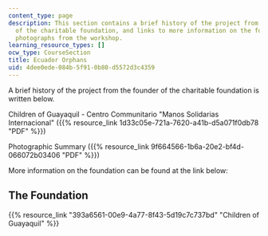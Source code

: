 ```yaml
---
content_type: page
description: This section contains a brief history of the project from the founder
  of the charitable foundation, and links to more information on the foundation and
  photographs from the workshop.
learning_resource_types: []
ocw_type: CourseSection
title: Ecuador Orphans
uid: 4dee0ede-084b-5f91-0b80-d5572d3c4359
---
```


A brief history of the project from the founder of the charitable foundation is written below.

Children of Guayaquil - Centro Communitario "Manos Solidarias Internacional" ({{% resource_link 1d33c05e-721a-7620-a41b-d5a071f0db78 "PDF" %}})

Photographic Summary ({{% resource_link 9f664566-1b6a-20e2-bf4d-066072b03406 "PDF" %}})

More information on the foundation can be found at the link below:

The Foundation
--------------

{{% resource_link "393a6561-00e9-4a77-8f43-5d19c7c737bd" "Children of Guayaquil" %}}